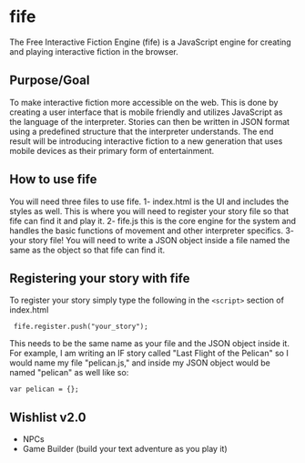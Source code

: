 # fife
The Free Interactive Fiction Engine (fife) is a JavaScript engine for creating and playing interactive fiction in the browser.

Purpose/Goal
---
To make interactive fiction more accessible on the web. This is done by creating a user interface that is mobile friendly and utilizes JavaScript as the language of the interpreter. Stories can then be written in JSON format using a predefined structure that the interpreter understands. The end result will be introducing interactive fiction to a new generation that uses mobile devices as their primary form of entertainment.

How to use fife
---
You will need three files to use fife. 1- index.html is the UI and includes the styles as well. This is where you will need to register your story file so that fife can find it and play it. 2- fife.js this is the core engine for the system and handles the basic functions of movement and other interpreter specifics. 3- your story file! You will need to write a JSON object inside a file named the same as the object so that fife can find it.

Registering your story with fife
---
To register your story simply type the following in the `<script>` section of index.html

` fife.register.push("your_story");`

This needs to be the same name as your file and the JSON object inside it. For example, I am writing an IF story called "Last Flight of the Pelican" so I would name my file "pelican.js," and inside my JSON object would be named "pelican" as well like so: 

`var pelican = {};`

Wishlist v2.0
---

- NPCs
- Game Builder (build your text adventure as you play it)
